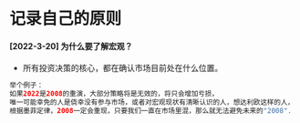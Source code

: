 # 记录自己的原则
#### [2022-3-20] 为什么要了解宏观？
- 所有投资决策的核心，都在确认市场目前处在什么位置。
```java
举个例子：
如果2022是2008的重演，大部分策略将是无效的，将只会增加亏损，
唯一可能幸免的人是侥幸没有参与市场，或者对宏观现状有清晰认识的人，想达利欧这样的人，
根据墨菲定律，2008一定会重现，只要我们一直在市场里混，那么就无法避免未来的"2008".
```
